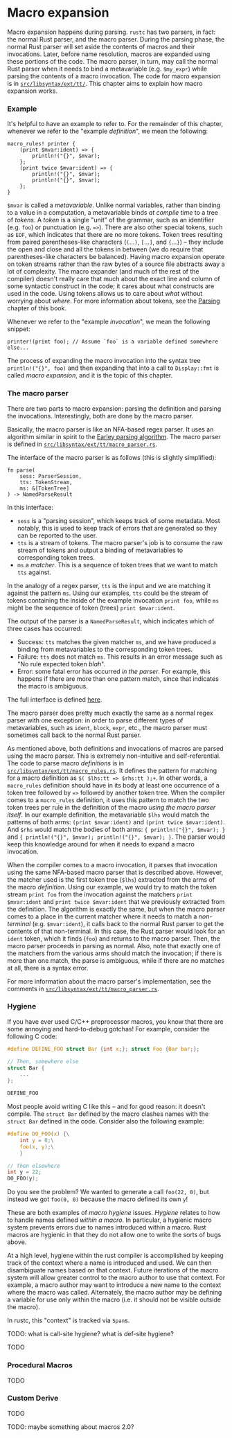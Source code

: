 # Macro expansion

Macro expansion happens during parsing. `rustc` has two parsers, in fact: the
normal Rust parser, and the macro parser. During the parsing phase, the normal
Rust parser will set aside the contents of macros and their invocations. Later,
before name resolution, macros are expanded using these portions of the code.
The macro parser, in turn, may call the normal Rust parser when it needs to
bind a metavariable (e.g.  `$my_expr`) while parsing the contents of a macro
invocation. The code for macro expansion is in
[`src/libsyntax/ext/tt/`][code_dir]. This chapter aims to explain how macro
expansion works.

### Example

It's helpful to have an example to refer to. For the remainder of this chapter,
whenever we refer to the "example _definition_", we mean the following:

```rust,ignore
macro_rules! printer {
    (print $mvar:ident) => {
        println!("{}", $mvar);
    };
    (print twice $mvar:ident) => {
        println!("{}", $mvar);
        println!("{}", $mvar);
    };
}
```

`$mvar` is called a _metavariable_. Unlike normal variables, rather than
binding to a value in a computation, a metavariable binds _at compile time_ to
a tree of _tokens_.  A _token_ is a single "unit" of the grammar, such as an
identifier (e.g. `foo`) or punctuation (e.g. `=>`). There are also other
special tokens, such as `EOF`, which indicates that there are no more tokens.
Token trees resulting from paired parentheses-like characters (`(`...`)`,
`[`...`]`, and `{`...`}`) – they include the open and close and all the tokens
in between (we do require that parentheses-like characters be balanced). Having
macro expansion operate on token streams rather than the raw bytes of a source
file abstracts away a lot of complexity. The macro expander (and much of the
rest of the compiler) doesn't really care that much about the exact line and
column of some syntactic construct in the code; it cares about what constructs
are used in the code. Using tokens allows us to care about _what_ without
worrying about _where_. For more information about tokens, see the
[Parsing][parsing] chapter of this book.

Whenever we refer to the "example _invocation_", we mean the following snippet:

```rust,ignore
printer!(print foo); // Assume `foo` is a variable defined somewhere else...
```

The process of expanding the macro invocation into the syntax tree
`println!("{}", foo)` and then expanding that into a call to `Display::fmt` is
called _macro expansion_, and it is the topic of this chapter.

### The macro parser

There are two parts to macro expansion: parsing the definition and parsing the
invocations. Interestingly, both are done by the macro parser.

Basically, the macro parser is like an NFA-based regex parser. It uses an
algorithm similar in spirit to the [Earley parsing
algorithm](https://en.wikipedia.org/wiki/Earley_parser). The macro parser is
defined in [`src/libsyntax/ext/tt/macro_parser.rs`][code_mp].

The interface of the macro parser is as follows (this is slightly simplified):

```rust,ignore
fn parse(
    sess: ParserSession,
    tts: TokenStream,
    ms: &[TokenTree]
) -> NamedParseResult
```

In this interface:

- `sess` is a "parsing session", which keeps track of some metadata. Most
  notably, this is used to keep track of errors that are generated so they can
  be reported to the user.
- `tts` is a stream of tokens. The macro parser's job is to consume the raw
  stream of tokens and output a binding of metavariables to corresponding token
  trees.
- `ms` a _matcher_. This is a sequence of token trees that we want to match
  `tts` against.

In the analogy of a regex parser, `tts` is the input and we are matching it
against the pattern `ms`. Using our examples, `tts` could be the stream of
tokens containing the inside of the example invocation `print foo`, while `ms`
might be the sequence of token (trees) `print $mvar:ident`.

The output of the parser is a `NamedParseResult`, which indicates which of
three cases has occurred:

- Success: `tts` matches the given matcher `ms`, and we have produced a binding
  from metavariables to the corresponding token trees.
- Failure: `tts` does not match `ms`. This results in an error message such as
  "No rule expected token _blah_".
- Error: some fatal error has occurred _in the parser_. For example, this
  happens if there are more than one pattern match, since that indicates
  the macro is ambiguous.

The full interface is defined [here][code_parse_int].

The macro parser does pretty much exactly the same as a normal regex parser with
one exception: in order to parse different types of metavariables, such as
`ident`, `block`, `expr`, etc., the macro parser must sometimes call back to the
normal Rust parser.

As mentioned above, both definitions and invocations of macros are parsed using
the macro parser. This is extremely non-intuitive and self-referential. The code
to parse macro _definitions_ is in
[`src/libsyntax/ext/tt/macro_rules.rs`][code_mr]. It defines the pattern for
matching for a macro definition as `$( $lhs:tt => $rhs:tt );+`. In other words,
a `macro_rules` definition should have in its body at least one occurrence of a
token tree followed by `=>` followed by another token tree. When the compiler
comes to a `macro_rules` definition, it uses this pattern to match the two token
trees per rule in the definition of the macro _using the macro parser itself_.
In our example definition, the metavariable `$lhs` would match the patterns of
both arms: `(print $mvar:ident)` and `(print twice $mvar:ident)`.  And `$rhs`
would match the bodies of both arms: `{ println!("{}", $mvar); }` and `{
println!("{}", $mvar); println!("{}", $mvar); }`. The parser would keep this
knowledge around for when it needs to expand a macro invocation.

When the compiler comes to a macro invocation, it parses that invocation using
the same NFA-based macro parser that is described above. However, the matcher
used is the first token tree (`$lhs`) extracted from the arms of the macro
_definition_. Using our example, we would try to match the token stream `print
foo` from the invocation against the matchers `print $mvar:ident` and `print
twice $mvar:ident` that we previously extracted from the definition.  The
algorithm is exactly the same, but when the macro parser comes to a place in the
current matcher where it needs to match a _non-terminal_ (e.g. `$mvar:ident`),
it calls back to the normal Rust parser to get the contents of that
non-terminal. In this case, the Rust parser would look for an `ident` token,
which it finds (`foo`) and returns to the macro parser. Then, the macro parser
proceeds in parsing as normal. Also, note that exactly one of the matchers from
the various arms should match the invocation; if there is more than one match,
the parse is ambiguous, while if there are no matches at all, there is a syntax
error.

For more information about the macro parser's implementation, see the comments
in [`src/libsyntax/ext/tt/macro_parser.rs`][code_mp].

### Hygiene

If you have ever used C/C++ preprocessor macros, you know that there are some
annoying and hard-to-debug gotchas! For example, consider the following C code:

```c
#define DEFINE_FOO struct Bar {int x;}; struct Foo {Bar bar;};

// Then, somewhere else
struct Bar {
    ...
};

DEFINE_FOO
```

Most people avoid writing C like this – and for good reason: it doesn't
compile. The `struct Bar` defined by the macro clashes names with the `struct
Bar` defined in the code. Consider also the following example:

```c
#define DO_FOO(x) {\
    int y = 0;\
    foo(x, y);\
    }

// Then elsewhere
int y = 22;
DO_FOO(y);
```

Do you see the problem? We wanted to generate a call `foo(22, 0)`, but instead
we got `foo(0, 0)` because the macro defined its own `y`!

These are both examples of _macro hygiene_ issues. _Hygiene_ relates to how to
handle names defined _within a macro_. In particular, a hygienic macro system
prevents errors due to names introduced within a macro. Rust macros are hygienic
in that they do not allow one to write the sorts of bugs above.

At a high level, hygiene within the rust compiler is accomplished by keeping
track of the context where a name is introduced and used. We can then
disambiguate names based on that context. Future iterations of the macro system
will allow greater control to the macro author to use that context. For example,
a macro author may want to introduce a new name to the context where the macro
was called. Alternately, the macro author may be defining a variable for use
only within the macro (i.e. it should not be visible outside the macro).

In rustc, this "context" is tracked via `Span`s.

TODO: what is call-site hygiene? what is def-site hygiene?

TODO

### Procedural Macros

TODO

### Custom Derive

TODO

TODO: maybe something about macros 2.0?


[code_dir]: https://github.com/rust-lang/rust/tree/master/src/libsyntax/ext/mbe
[code_mp]: https://doc.rust-lang.org/nightly/nightly-rustc/syntax/ext/mbe/macro_parser
[code_mr]: https://doc.rust-lang.org/nightly/nightly-rustc/syntax/ext/mbe/macro_rules
[code_parse_int]: https://doc.rust-lang.org/nightly/nightly-rustc/syntax/ext/mbe/macro_parser/fn.parse.html
[parsing]: ./the-parser.html
